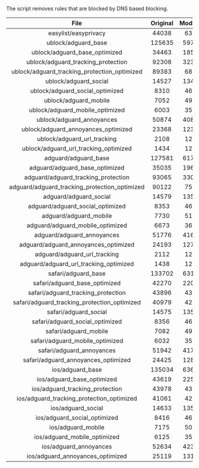 The script removes rules that are blocked by DNS based blocking.


| File | Original | Modified |
|:----:|:-----:|:-----:|
| easylist/easyprivacy | 44038 | 6337 |
| ublock/adguard_base | 125635 | 59748 |
| ublock/adguard_base_optimized | 34463 | 18592 |
| ublock/adguard_tracking_protection | 92308 | 32336 |
| ublock/adguard_tracking_protection_optimized | 89383 | 6837 |
| ublock/adguard_social | 14527 | 13461 |
| ublock/adguard_social_optimized | 8310 | 4620 |
| ublock/adguard_mobile | 7052 | 4923 |
| ublock/adguard_mobile_optimized | 6003 | 3524 |
| ublock/adguard_annoyances | 50874 | 40864 |
| ublock/adguard_annoyances_optimized | 23368 | 12362 |
| ublock/adguard_url_tracking | 2108 | 1251 |
| ublock/adguard_url_tracking_optimized | 1434 | 1248 |
| adguard/adguard_base | 127581 | 61793 |
| adguard/adguard_base_optimized | 35035 | 19623 |
| adguard/adguard_tracking_protection | 93065 | 33039 |
| adguard/adguard_tracking_protection_optimized | 90122 | 7526 |
| adguard/adguard_social | 14579 | 13520 |
| adguard/adguard_social_optimized | 8353 | 4663 |
| adguard/adguard_mobile | 7730 | 5100 |
| adguard/adguard_mobile_optimized | 6673 | 3694 |
| adguard/adguard_annoyances | 51776 | 41690 |
| adguard/adguard_annoyances_optimized | 24193 | 12761 |
| adguard/adguard_url_tracking | 2112 | 1256 |
| adguard/adguard_url_tracking_optimized | 1438 | 1253 |
| safari/adguard_base | 133702 | 63167 |
| safari/adguard_base_optimized | 42270 | 22043 |
| safari/adguard_tracking_protection | 43896 | 4366 |
| safari/adguard_tracking_protection_optimized | 40979 | 4221 |
| safari/adguard_social | 14575 | 13510 |
| safari/adguard_social_optimized | 8356 | 4653 |
| safari/adguard_mobile | 7082 | 4960 |
| safari/adguard_mobile_optimized | 6032 | 3555 |
| safari/adguard_annoyances | 51942 | 41781 |
| safari/adguard_annoyances_optimized | 24425 | 12831 |
| ios/adguard_base | 135034 | 63686 |
| ios/adguard_base_optimized | 43619 | 22560 |
| ios/adguard_tracking_protection | 43978 | 4373 |
| ios/adguard_tracking_protection_optimized | 41061 | 4228 |
| ios/adguard_social | 14633 | 13541 |
| ios/adguard_social_optimized | 8416 | 4667 |
| ios/adguard_mobile | 7175 | 5001 |
| ios/adguard_mobile_optimized | 6125 | 3593 |
| ios/adguard_annoyances | 52634 | 42365 |
| ios/adguard_annoyances_optimized | 25119 | 13121 |